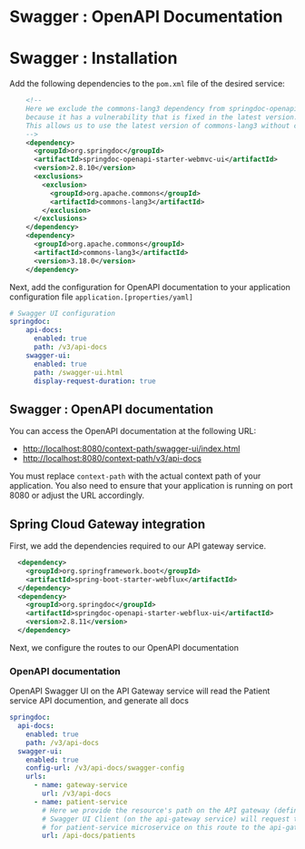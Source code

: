 # Swagger : OpenAPI Documentation

# Swagger : Installation

Add the following dependencies to the ``pom.xml`` file of the desired service:
```xml
    <!--
    Here we exclude the commons-lang3 dependency from springdoc-openapi-starter-webmvc-ui
    because it has a vulnerability that is fixed in the latest version.
    This allows us to use the latest version of commons-lang3 without conflicts.
    -->
    <dependency>
      <groupId>org.springdoc</groupId>
      <artifactId>springdoc-openapi-starter-webmvc-ui</artifactId>
      <version>2.8.10</version>
      <exclusions>
        <exclusion>
          <groupId>org.apache.commons</groupId>
          <artifactId>commons-lang3</artifactId>
        </exclusion>
      </exclusions>
    </dependency>
    <dependency>
      <groupId>org.apache.commons</groupId>
      <artifactId>commons-lang3</artifactId>
      <version>3.18.0</version>
    </dependency>
````
 Next, add the configuration for OpenAPI documentation
to your application configuration file ``application.[properties/yaml]``

````yaml
# Swagger UI configuration
springdoc:
    api-docs:
      enabled: true
      path: /v3/api-docs
    swagger-ui:
      enabled: true
      path: /swagger-ui.html
      display-request-duration: true
````


## Swagger : OpenAPI documentation

You can access the OpenAPI documentation at the following URL:

- [http://localhost:8080/context-path/swagger-ui/index.html](http://localhost:8080/swagger-ui/index.html)
- [http://localhost:8080/context-path/v3/api-docs](http://localhost:8080/v3/api-docs)

You must replace `context-path` with the actual context path of your application.
You also need to ensure that your application is running on port 8080 or adjust the URL accordingly.

## Spring Cloud Gateway integration

First, we add the dependencies required to our API gateway service.

````xml
  <dependency>
    <groupId>org.springframework.boot</groupId>
    <artifactId>spring-boot-starter-webflux</artifactId>
  </dependency>
  <dependency>
    <groupId>org.springdoc</groupId>
    <artifactId>springdoc-openapi-starter-webflux-ui</artifactId>
    <version>2.8.11</version>
  </dependency>
````

Next, we configure the routes to our OpenAPI documentation

### OpenAPI documentation 

OpenAPI Swagger UI on the API Gateway service  will read the Patient service API documention, 
and generate all docs


````yaml
springdoc:
  api-docs:
    enabled: true
    path: /v3/api-docs
  swagger-ui:
    enabled: true
    config-url: /v3/api-docs/swagger-config
    urls:
      - name: gateway-service
        url: /v3/api-docs
      - name: patient-service
        # Here we provide the resource's path on the API gateway (defined in routes)
        # Swagger UI Client (on the api-gateway service) will request the OpenAPI documentation
        # for patient-service microservice on this route to the api-gateway microservice
        url: /api-docs/patients
````